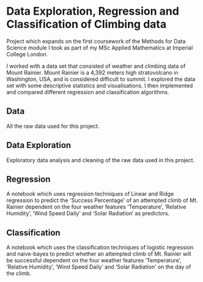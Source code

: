 # Data Exploration, Regression and Classification of Climbing data

Project which expands on the first coursework of the Methods for Data Science module I took as part of my MSc Applied Mathematics at Imperial College London.

I worked with a data set that consisted of weather and climbing data of Mount
Rainier. Mount Rainier is a 4,392 meters high stratovolcano in Washington, USA, and is considered
difficult to summit. I explored the data set with some descriptive statistics and
visualisations. I then implemented and compared different regression and classification
algorithms. 

## Data 

All the raw data used for this project.

## Data Exploration

Exploratory data analysis and cleaning of the raw data used in this project. 

## Regression

A notebook which uses regression techniques of Linear and Ridge regression to predict the 'Success Percentage' of an attempted climb of Mt. Rainier dependent on the four weather features ‘Temperature’, ‘Relative Humidity’, ‘Wind Speed Daily’ and ‘Solar Radiation’ as predictors.

## Classification

A notebook which uses the classification techniques of logistic regression and naive-bayes to predict whether an attempted climb of Mt. Rainier will be successful dependent on the four weather features ‘Temperature’, ‘Relative Humidity’, ‘Wind Speed Daily’ and ‘Solar Radiation’ on the day of the climb.

